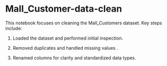 # Mall_Customer-data-clean

This notebook focuses on cleaning the Mall_Customers dataset. Key steps include:

1) Loaded the dataset and performed initial inspection.

2) Removed duplicates and handled missing values .

3) Renamed columns for clarity and standardized data types.
